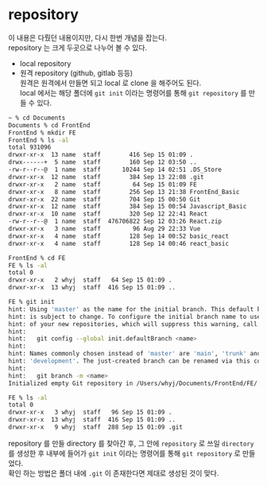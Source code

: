 # repository
이 내용은 다뤘던 내용이지만, 다시 한번 개념을 잡는다.  
repository 는 크게 두곳으로 나누어 볼 수 있다.  
- local repository  
- 원격 repository (github, gitlab 등등)  
원격은 원격에서 만들면 되고 local 로 clone 을 해주어도 된다.  
local 에서는 해당 폴더에 `git init` 이라는 명령어를 통해 `git repository` 를 만들 수 있다.  
```sh
~ % cd Documents
Documents % cd FrontEnd
FrontEnd % mkdir FE
FrontEnd % ls -al
total 931096
drwxr-xr-x  13 name  staff        416 Sep 15 01:09 .
drwx------+  5 name  staff        160 Sep 12 03:50 ..
-rw-r--r--@  1 name  staff      10244 Sep 14 02:51 .DS_Store
drwxr-xr-x  12 name  staff        384 Sep 13 22:08 .git
drwxr-xr-x   2 name  staff         64 Sep 15 01:09 FE
drwxr-xr-x   8 name  staff        256 Sep 13 21:38 FrontEnd_Basic
drwxr-xr-x  22 name  staff        704 Sep 15 00:50 Git
drwxr-xr-x  12 name  staff        384 Sep 15 00:54 Javascript_Basic
drwxr-xr-x  10 name  staff        320 Sep 12 22:41 React
-rw-r--r--@  1 name  staff  476706822 Sep 12 03:26 React.zip
drwxr-xr-x   3 name  staff         96 Aug 29 22:33 Vue
drwxr-xr-x   4 name  staff        128 Sep 14 00:52 basic_react
drwxr-xr-x   4 name  staff        128 Sep 14 00:46 react_basic

FrontEnd % cd FE
FE % ls -al
total 0
drwxr-xr-x   2 whyj  staff   64 Sep 15 01:09 .
drwxr-xr-x  13 whyj  staff  416 Sep 15 01:09 ..

FE % git init
hint: Using 'master' as the name for the initial branch. This default branch name
hint: is subject to change. To configure the initial branch name to use in all
hint: of your new repositories, which will suppress this warning, call:
hint: 
hint: 	git config --global init.defaultBranch <name>
hint: 
hint: Names commonly chosen instead of 'master' are 'main', 'trunk' and
hint: 'development'. The just-created branch can be renamed via this command:
hint: 
hint: 	git branch -m <name>
Initialized empty Git repository in /Users/whyj/Documents/FrontEnd/FE/.git/

FE % ls -al
total 0
drwxr-xr-x   3 whyj  staff   96 Sep 15 01:09 .
drwxr-xr-x  13 whyj  staff  416 Sep 15 01:09 ..
drwxr-xr-x   9 whyj  staff  288 Sep 15 01:09 .git
```
  repository 를 만들 directory 를 찾아간 후, 그 안에 `repository` 로 쓰일 `directory` 를 생성한 후 내부에 들어가 `git init` 이라는 명령어를 통해 `git repository` 로 만들었다.  
  확인 하는 방법은 폴더 내에 `.git` 이 존재한다면 제대로 생성된 것이 맞다.
